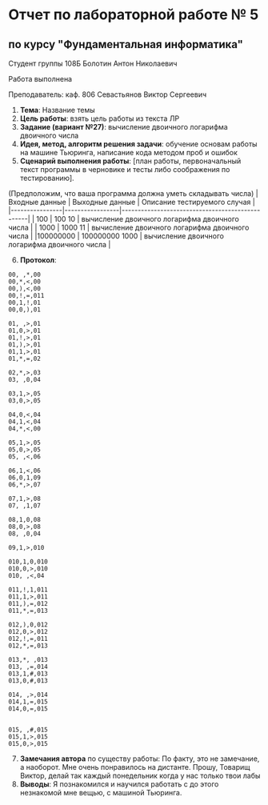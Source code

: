 # Отчет по лабораторной работе № 5
## по курсу "Фундаментальная информатика"

Студент группы 108Б Болотин Антон Николаевич

Работа выполнена

Преподаватель: каф. 806 Севастьянов Виктор Сергеевич

1. **Тема**: Название темы
2. **Цель работы**: взять цель работы из текста ЛР
3. **Задание (вариант №27)**: вычисление двоичного логарифма двоичного числа
4. **Идея, метод, алгоритм решения задачи**: обучение основам работы на машине Тьюринга, написание кода методом проб и ошибок
5. **Сценарий выполнения работы**: [план работы, первоначальный текст программы в черновике и тесты либо соображения по тестированию].

(Предположим, что ваша программа должна уметь складывать числа)
| Входные данные | Выходные данные | Описание тестируемого случая                    |
|----------------|-----------------|-------------------------------------------------|
| 100            | 100 10          | вычисление двоичного логарифма двоичного числа  |
| 1000           | 1000 11         | вычисление двоичного логарифма двоичного числа  |
|100000000       | 100000000 1000  | вычисление двоичного логарифма двоичного числа  |


6. **Протокол**:
```
00, ,*,00
00,*,<,00
00,),<,00
00,!,=,011
00,1,!,01
00,0,),01

01, ,>,01
01,0,>,01
01,!,>,01
01,),>,01
01,1,>,01
01,*,=,02

02,*,>,03
03, ,0,04

03,1,>,05
03,0,>,05

04,0,<,04
04,1,<,04
04,*,<,00

05,1,>,05
05,0,>,05
05, ,<,06

06,1,<,06
06,0,1,09
06,*,>,07

07,1,>,08
07, ,1,07

08,1,0,08
08,0,>,08
08, ,0,04

09,1,>,010

010,1,0,010
010,0,>,010
010, ,<,04

011,!,1,011
011,1,>,011
011,),=,012
011,*,=,013

012,),0,012
012,0,>,012
012,!,=,011
012,*,=,013

013,*, ,013
013, ,=,014
013,1,#,013
013,0,#,013

014, ,>,014
014,1,=,015
014,0,=,015


015, ,#,015
015,1,>,015
015,0,>,015
```
7. **Замечания автора** по существу работы: По факту, это не замечание, а наоборот. Мне очень понравилось на дистанте. Прошу, Товарищ Виктор, делай так каждый понедельник когда у нас только твои лабы
8. **Выводы**: Я познакомился и научился работать с до этого незнакомой мне вещью, с машиной Тьюринга.
